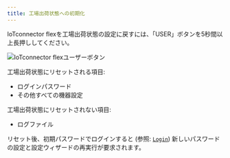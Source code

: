 ```yaml
---
title: 工場出荷状態への初期化
---
```


IoTconnector flexを工場出荷状態の設定に戻すには、「USER」ボタンを5秒間以上長押ししてください。

![IoTconnector flexユーザーボタン](/img/IoT2050UserButton.png)

工場出荷状態にリセットされる項目:

- ログインパスワード
- その他すべての機器設定

工場出荷状態にリセットされない項目:

- ログファイル

リセット後、初期パスワードでログインすると (参照: [`Login`](GettingStarted.md#login)) 新しいパスワードの設定と設定ウィザードの再実行が要求されます。
